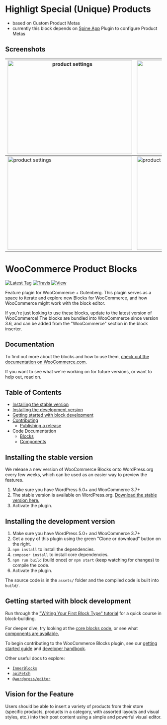 # Highligt Special (Unique) Products

- based on Custom Product Metas
- currently this block depends on [Spine App](https://github.com/anito/spine-app) Plugin to configure Product Metas

## Screenshots

<table>
<thead>
  <tr>
    <th><img src="https://lh3.googleusercontent.com/9z5EpFNNQ61LQniU57QJ1roGF9_l5DtP0GNkU1AWBu4qI5hghzokwoglAaYI9HpszSSDd6qvD-rvLgkyMtScTva2ntrO4OeyWABExcVUeHf3dv1RurhcEAWXgt2UlLL2_WfWEx-Sv-WEi1Evj4G5OYkY_a2QEK5W8VdtFAxja1K4szmUkywzCih2WudB-gAV-e_cUoAp3gFDrXxubgFLu05HeGw6Sr4FtZS7W7qY3CEmxJ_2fU65Hu_AIYGxVOMaXAG6pk1fAgLtQcCJPGSjKkTL6bP9S6bsvmTOuD84Ah7jX0y-ENzEWvRP3xNM7D8O-vTGqiNZOroTPUTC95FrJP-YWo10FYJd_1lUs5q-tlBUvLlaIsSB6OipG1Q0y3ejnNKXdhp2L9BBxrRW30A2Wdp3Y0RCwRf_Auj76gKS_bxi4YBEBvPYtslXxFn6a_7R6TAIX0TnE3LdGJfqv204jlqu10_PXWd5uPL3t6Lwbakh8SxTmwztrrADMT7DRnXW3CNajNBdT_TjT7hOAYbil0BiGbMDydxIln3eyS0F9RCy1nARTcT3CxvOSz5sASKsQyDJnfkhqMg3Nvfpd-qnUYIMNNDmcli-jrp2uPTH15A6qaxFQIZPbOa7COYe7LxgYJPx8VVxdB_Eu3N3gDrUZhcwH1G4-ipmKVdhcup4yPP-qIMX6-bGq4Jk9-rFhfCJehiyu1m7PK_vkLvG1SMmiRHohGXqHEmONyaXGi4EoKqL8EFu9yrCi1fu=w1497-h1122-no" alt="product settings" width="400" height="300"></th>
    <th><img src="https://lh3.googleusercontent.com/jM-JNAeRo10jWG_2rrR02ix0Z_F_1Q13PKMHEKddsPJ5HFH3rvms-O5p7CtfjENYA_Hf8zWdSJ-kHOmkKLE0fwi8b9jVqJZuJXCoVBY7NGsA-AKtN64nYS8DXhNpYginOjg_NKkT6tzkcltX_uqKJ8kkBaTLWC4ChaTBwqLRHgZQVrW2goxpLd4wQYeYe0AdSAgP-8F0TwSHyv_D_JsVDeks-1taXwwEEwTxbyCvv5vN08Yg8cKLRp3COiij4Y55WKmDbCt3KRXbRwRaUEXWYoXz4M2Hw4-uVM0Gl8aw2_d4SnzHCY4-sS66L-_UbHzgXiNUtLrBsGHZ21D6N1HUxAu5qZ3HTP3Na4AE0_xwB0XbEODmUTEA6Ssh95iWADoHRqmqiRhblM2NYpSvx7ZoKSfIyOG8GsQwAygcpqvYlYof2xIb0aGtdWw8VE7Vvyhp299zUsSE0PVKBFgHUaaYmyB5DGG_WyuqxZamgOtgUF8u1cfSYLNAqHGus6yAasZQkYXwNX1_1MYHvaigo5m8d8jor_h7M8pAtaW2ArGWAFZ_Ff5bl3BYV8CY9uYkpUyqHrOz33q2DqmIU3w1Pi23yQM3Avcoy7FKTvuoYZUI2My8ZyvBDqJ6EdnHfnDruvci5Igzhbwd_uGH5JkAheHlnLpinyGBD4jFv51HF2UZdKh1v1do2KptBdB9zREG9nyH6kmLyNOnbfUZhe9Pb-pldENPrrGPop8jyA_G81hvtx2Tx8iZnxnLHSHl=w1848-h1386-no" alt="product settings" width="400" height="300"></th>
  </tr>
</thead>
<tbody>
  <tr>
    <td><img src="https://lh3.googleusercontent.com/MXZgBXQ3HMrsJu3dvQvNXLHrAdNYRE-GlDFVmynbWeSEKkr5oY5ysLKsaf5rGOL0zwtYrfC0Dp_brdMdXgH6OYU3UjG9jj46eQSJ3QOXAsO2ZE1eAoVPHxsx-8J4IuvmOP3aaJZqx-uF3HCpeVV084-hZr-ToZrRgB_MUP6ExhZEsXF4_iS8Mm1ZBb9xoqOySe1UPizrv4ew6wYlgXu81FArVwKU9-tbhQ8MnnrfvcqEouhkeEhvplFyolzWHZ7kScXK-1TlqdZOW4nZW44mNEUqg5aWe6wk6qikdah46SDsBk-7lOR4ttDFZuqOBKLXC-iS2FLRPFQc4IbjI0VIbgHEHaiDeKmqes7NEgH5T_0sjTaj1E_LU0w8DPjsdfdO-JW59VR2_5TGgVxj4ZzuFVqynS6rcnYLGWwrG8O-j1fFvrxA6DvdpETJG5rX0C8cNmcXNCGOrYsQCEVHt836mUsV1zh0iPN1v03MIOewWIiNjGrh9sWnBHaL0WxwUXQABQklq6ytsIjFfZm_tOLe1WF4BDZdzCwZDVkINYpajYfisqd90_wlQGplxdE9yanKU5sepVYWeMPpqOtY2WorJwvLQxeV0BNLaWvZm8HcN414H2apJf2MQGdtApTB559Uwpmpo2ioBUMjU7Qk4-l407VSAXwFBs8JGXo1xmq7yQLOR9i2Axp7Pc10uPvCsx_uLCMiyKPd5_awcuV-XEGQWTwG-TV4mKA-h5vAAip3Copq6jEY4Ss1FAAe=w1981-h966-no" alt="product settings" width="400" height="300"></td>
    <td><img src="https://lh3.googleusercontent.com/wdoJaiuyfTvE3JcD9zcOaYA3SlB5YqJk4w-Vms75gloWMXrSG6QqSl1lX6OavUp2ElXbembB4RU9KSkDqCDhWisYEyebyXpIS1fdRIJ7iYBzsEuqsDVJ_MSEjUOk9EFX261nSLO36jcRpx_OB644Gz9gzSk5wI60kJCMo7713Mp89sADyV8-ScLPIcQPWtSARos1nW2B4exIzsyUADxW4xpNgZ0vLCwdoQz7vfJ6XpNQlfzaEQ8Fa6r2eXb9OF8trut0WDolWkvjOvQ672y47ck9ww3GTfOPL_IqYrpQECMydhiTMpo12m1nn0sODxohHqXN7EifxAa194jrVkrLiqPf0DIuGE8-Ts06FUK7QT2VDTViXh4naRDYbdKYu9zdNbQKRq9lJdOV_NWzfCfgh2UDi5EVqwXWTtWOzcpt5n2lzCME5dUP9s6D83H4ScZpaWLFVyMSZ0LkCpa-SlKo8Uz_OqxSt4jnIQhGD8YxiE1vWYqc6xCGIuEO4OUiXIaUBNHwhpCTcpI3HtORW5TtFTIXrFmd2BFY_iEMs69jI8j4f0PVy5LKHcPyLhIa1_E-iJhlXHf0KKJysLERbiOm6pHpwLUVhlv9k5j6UmAb6xMm2Ybb8Hh0DO3xyYrXD81JePwtZWnacDx-SxS86UkfeXhaJsNxzW_PU6ZFnBfkFd6RPpJqjYQilY5-flcc4AiRUwkXgevnIJJHherljq37HfoxiKgrNWP-VfkQAb3P853i_HUNCRuOYZXX=w1964-h1473-no" alt="product settings" width="400" height="300"></td>
  </tr>
</tbody>
</table>

# WooCommerce Product Blocks

[![Latest Tag](https://img.shields.io/github/tag/woocommerce/woocommerce-gutenberg-products-block.svg?style=flat&label=Latest%20Tag)](https://github.com/woocommerce/woocommerce-gutenberg-products-block/releases)
[![Travis](https://travis-ci.com/woocommerce/woocommerce-gutenberg-products-block.svg?branch=master)](https://travis-ci.com/woocommerce/woocommerce-gutenberg-products-block)
[![View](https://img.shields.io/badge/Project%20Components-brightgreen.svg?style=flat)](https://woocommerce.github.io/woocommerce-gutenberg-products-block)

Feature plugin for WooCommerce + Gutenberg. This plugin serves as a space to iterate and explore new Blocks for WooCommerce, and how WooCommerce might work with the block editor.

If you're just looking to use these blocks, update to the latest version of WooCommerce! The blocks are bundled into WooCommerce since version 3.6, and can be added from the "WooCommerce" section in the block inserter.

## Documentation

To find out more about the blocks and how to use them, [check out the documentation on WooCommerce.com](https://docs.woocommerce.com/document/woocommerce-blocks/).

If you want to see what we're working on for future versions, or want to help out, read on.

## Table of Contents

-   [Installing the stable version](#installing-the-stable-version)
-   [Installing the development version](#installing-the-development-version)
-   [Getting started with block development](#getting-started-with-block-development)
-   [Contributing](docs)
    -   [Publishing a release](docs/releases/readme.md)
-   Code Documentation
    -   [Blocks](assets/js/blocks)
    -   [Components](assets/js/components)

## Installing the stable version

We release a new version of WooCommerce Blocks onto WordPress.org every few weeks, which can be used as an easier way to preview the features.

1. Make sure you have WordPress 5.0+ and WooCommerce 3.7+
2. The stable version is available on WordPress.org. [Download the stable version here.](https://wordpress.org/plugins/woo-gutenberg-products-block/)
3. Activate the plugin.

## Installing the development version

1. Make sure you have WordPress 5.0+ and WooCommerce 3.7+
2. Get a copy of this plugin using the green "Clone or download" button on the right.
3. `npm install` to install the dependencies.
4. `composer install` to install core dependencies.
5. `npm run build` (build once) or `npm start` (keep watching for changes) to compile the code.
6. Activate the plugin.

The source code is in the `assets/` folder and the compiled code is built into `build/`.

## Getting started with block development

Run through the ["Writing Your First Block Type" tutorial](https://wordpress.org/gutenberg/handbook/designers-developers/developers/tutorials/block-tutorial/) for a quick course in block-building.

For deeper dive, try looking at the [core blocks code,](https://github.com/WordPress/gutenberg/tree/master/packages/block-library/src) or see what [components are available.](https://github.com/WordPress/gutenberg/tree/master/packages/components/src)

To begin contributing to the WooCommerce Blocks plugin, see our [getting started guide](./docs/contributors/getting-started.md) and [developer handbook](./docs/readme.md).

Other useful docs to explore:

-   [`InnerBlocks`](https://github.com/WordPress/gutenberg/blob/master/packages/block-editor/src/components/inner-blocks/README.md)
-   [`apiFetch`](https://wordpress.org/gutenberg/handbook/designers-developers/developers/packages/packages-api-fetch/)
-   [`@wordpress/editor`](https://github.com/WordPress/gutenberg/blob/master/packages/editor/README.md)

## Vision for the Feature

Users should be able to insert a variety of products from their store (specific products, products in a category, with assorted layouts and visual styles, etc.) into their post content using a simple and powerful visual editor.
